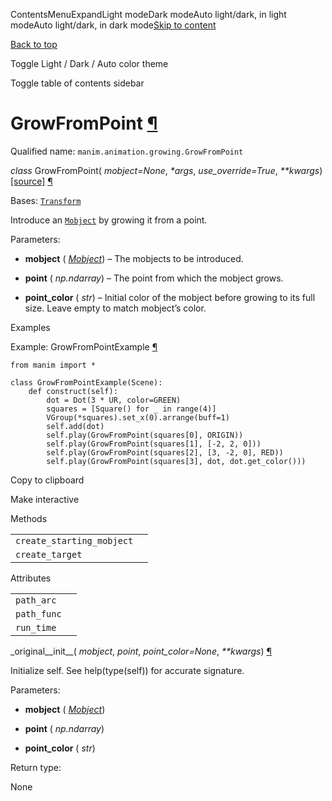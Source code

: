 ContentsMenuExpandLight modeDark modeAuto light/dark, in light modeAuto light/dark, in dark mode[Skip to content](https://docs.manim.community/en/stable/reference/manim.animation.growing.GrowFromPoint.html#furo-main-content)

[Back to top](https://docs.manim.community/en/stable/reference/manim.animation.growing.GrowFromPoint.html#)

Toggle Light / Dark / Auto color theme

Toggle table of contents sidebar

# GrowFromPoint [¶](https://docs.manim.community/en/stable/reference/manim.animation.growing.GrowFromPoint.html\#growfrompoint "Link to this heading")

Qualified name: `manim.animation.growing.GrowFromPoint`

_class_ GrowFromPoint( _mobject=None_, _\*args_, _use\_override=True_, _\*\*kwargs_) [\[source\]](https://docs.manim.community/en/stable/_modules/manim/animation/growing.html#GrowFromPoint) [¶](https://docs.manim.community/en/stable/reference/manim.animation.growing.GrowFromPoint.html#manim.animation.growing.GrowFromPoint "Link to this definition")

Bases: [`Transform`](https://docs.manim.community/en/stable/reference/manim.animation.transform.Transform.html#manim.animation.transform.Transform "manim.animation.transform.Transform")

Introduce an [`Mobject`](https://docs.manim.community/en/stable/reference/manim.mobject.mobject.Mobject.html#manim.mobject.mobject.Mobject "manim.mobject.mobject.Mobject") by growing it from a point.

Parameters:

- **mobject** ( [_Mobject_](https://docs.manim.community/en/stable/reference/manim.mobject.mobject.Mobject.html#manim.mobject.mobject.Mobject "manim.mobject.mobject.Mobject")) – The mobjects to be introduced.

- **point** ( _np.ndarray_) – The point from which the mobject grows.

- **point\_color** ( _str_) – Initial color of the mobject before growing to its full size. Leave empty to match mobject’s color.


Examples

Example: GrowFromPointExample [¶](https://docs.manim.community/en/stable/reference/manim.animation.growing.GrowFromPoint.html#growfrompointexample)

```
from manim import *

class GrowFromPointExample(Scene):
    def construct(self):
        dot = Dot(3 * UR, color=GREEN)
        squares = [Square() for _ in range(4)]
        VGroup(*squares).set_x(0).arrange(buff=1)
        self.add(dot)
        self.play(GrowFromPoint(squares[0], ORIGIN))
        self.play(GrowFromPoint(squares[1], [-2, 2, 0]))
        self.play(GrowFromPoint(squares[2], [3, -2, 0], RED))
        self.play(GrowFromPoint(squares[3], dot, dot.get_color()))

```

Copy to clipboard

Make interactive

Methods

|     |     |
| --- | --- |
| `create_starting_mobject` |  |
| `create_target` |  |

Attributes

|     |     |
| --- | --- |
| `path_arc` |  |
| `path_func` |  |
| `run_time` |  |

\_original\_\_init\_\_( _mobject_, _point_, _point\_color=None_, _\*\*kwargs_) [¶](https://docs.manim.community/en/stable/reference/manim.animation.growing.GrowFromPoint.html#manim.animation.growing.GrowFromPoint._original__init__ "Link to this definition")

Initialize self. See help(type(self)) for accurate signature.

Parameters:

- **mobject** ( [_Mobject_](https://docs.manim.community/en/stable/reference/manim.mobject.mobject.Mobject.html#manim.mobject.mobject.Mobject "manim.mobject.mobject.Mobject"))

- **point** ( _np.ndarray_)

- **point\_color** ( _str_)


Return type:

None
